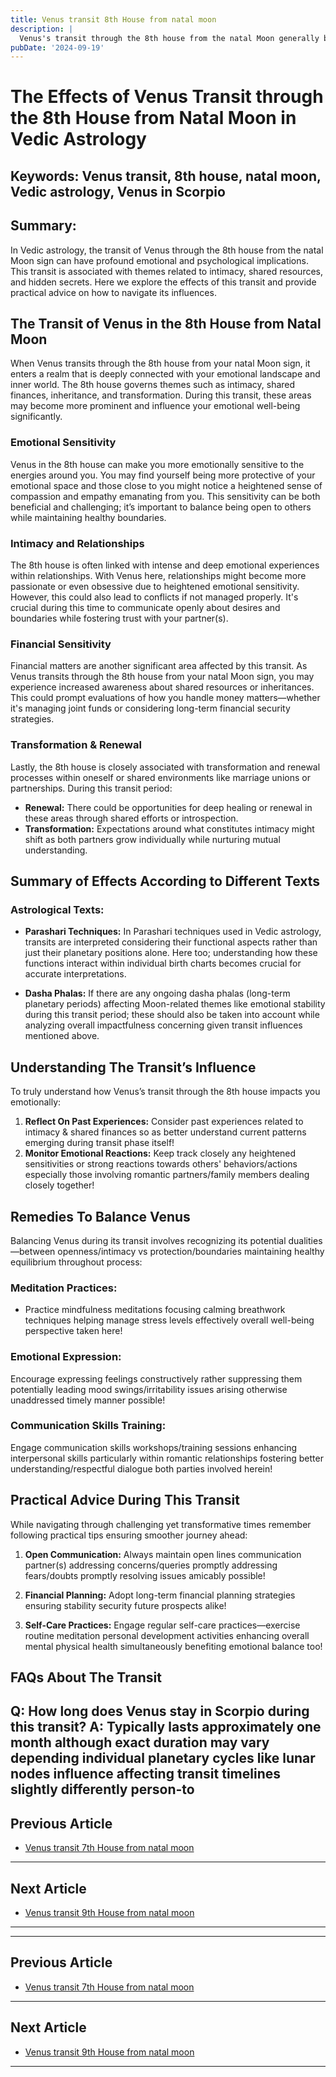```yaml
---
title: Venus transit 8th House from natal moon
description: |
  Venus's transit through the 8th house from the natal Moon generally brings positive outcomes, including financial gains, improved health, and enhanced relationships. The individual may enjoy a period of comfort, luxury, and overall happiness, with new opportunities and support from loved ones.
pubDate: '2024-09-19'
---
```


# The Effects of Venus Transit through the 8th House from Natal Moon in Vedic Astrology

## Keywords: Venus transit, 8th house, natal moon, Vedic astrology, Venus in Scorpio

## Summary:
In Vedic astrology, the transit of Venus through the 8th house from the natal Moon sign can have profound emotional and psychological implications. This transit is associated with themes related to intimacy, shared resources, and hidden secrets. Here we explore the effects of this transit and provide practical advice on how to navigate its influences.

## The Transit of Venus in the 8th House from Natal Moon

When Venus transits through the 8th house from your natal Moon sign, it enters a realm that is deeply connected with your emotional landscape and inner world. The 8th house governs themes such as intimacy, shared finances, inheritance, and transformation. During this transit, these areas may become more prominent and influence your emotional well-being significantly.

### Emotional Sensitivity

Venus in the 8th house can make you more emotionally sensitive to the energies around you. You may find yourself being more protective of your emotional space and those close to you might notice a heightened sense of compassion and empathy emanating from you. This sensitivity can be both beneficial and challenging; it’s important to balance being open to others while maintaining healthy boundaries.

### Intimacy and Relationships

The 8th house is often linked with intense and deep emotional experiences within relationships. With Venus here, relationships might become more passionate or even obsessive due to heightened emotional sensitivity. However, this could also lead to conflicts if not managed properly. It's crucial during this time to communicate openly about desires and boundaries while fostering trust with your partner(s).

### Financial Sensitivity

Financial matters are another significant area affected by this transit. As Venus transits through the 8th house from your natal Moon sign, you may experience increased awareness about shared resources or inheritances. This could prompt evaluations of how you handle money matters—whether it's managing joint funds or considering long-term financial security strategies.

### Transformation & Renewal

Lastly, the 8th house is closely associated with transformation and renewal processes within oneself or shared environments like marriage unions or partnerships. During this transit period:
- **Renewal:** There could be opportunities for deep healing or renewal in these areas through shared efforts or introspection.
- **Transformation:** Expectations around what constitutes intimacy might shift as both partners grow individually while nurturing mutual understanding.

## Summary of Effects According to Different Texts

### Astrological Texts:

- **Parashari Techniques:** In Parashari techniques used in Vedic astrology, transits are interpreted considering their functional aspects rather than just their planetary positions alone. Here too; understanding how these functions interact within individual birth charts becomes crucial for accurate interpretations.
  
- **Dasha Phalas:** If there are any ongoing dasha phalas (long-term planetary periods) affecting Moon-related themes like emotional stability during this transit period; these should also be taken into account while analyzing overall impactfulness concerning given transit influences mentioned above.

## Understanding The Transit’s Influence

To truly understand how Venus’s transit through the 8th house impacts you emotionally:
1. **Reflect On Past Experiences:** Consider past experiences related to intimacy & shared finances so as better understand current patterns emerging during transit phase itself!
2. **Monitor Emotional Reactions:** Keep track closely any heightened sensitivities or strong reactions towards others' behaviors/actions especially those involving romantic partners/family members dealing closely together!

## Remedies To Balance Venus

Balancing Venus during its transit involves recognizing its potential dualities—between openness/intimacy vs protection/boundaries maintaining healthy equilibrium throughout process:

### Meditation Practices:
- Practice mindfulness meditations focusing calming breathwork techniques helping manage stress levels effectively overall well-being perspective taken here!
  
### Emotional Expression:
Encourage expressing feelings constructively rather suppressing them potentially leading mood swings/irritability issues arising otherwise unaddressed timely manner possible!

### Communication Skills Training:
Engage communication skills workshops/training sessions enhancing interpersonal skills particularly within romantic relationships fostering better understanding/respectful dialogue both parties involved herein!

## Practical Advice During This Transit

While navigating through challenging yet transformative times remember following practical tips ensuring smoother journey ahead:

1. **Open Communication:** Always maintain open lines communication partner(s) addressing concerns/queries promptly addressing fears/doubts promptly resolving issues amicably possible!
  
2. **Financial Planning:** Adopt long-term financial planning strategies ensuring stability security future prospects alike!

3. **Self-Care Practices:** Engage regular self-care practices—exercise routine meditation personal development activities enhancing overall mental physical health simultaneously benefiting emotional balance too!

## FAQs About The Transit

Q: How long does Venus stay in Scorpio during this transit?
A: Typically lasts approximately one month although exact duration may vary depending individual planetary cycles like lunar nodes influence affecting transit timelines slightly differently person-to
---

## Previous Article
- [Venus transit 7th House from natal moon](200607_Venus_transit_7th_House_from_natal_moon.md)

---

## Next Article
- [Venus transit 9th House from natal moon](200609_Venus_transit_9th_House_from_natal_moon.md)

---
---

## Previous Article
- [Venus transit 7th House from natal moon](200607_Venus_transit_7th_House_from_natal_moon.md)

---

## Next Article
- [Venus transit 9th House from natal moon](200609_Venus_transit_9th_House_from_natal_moon.md)

---
